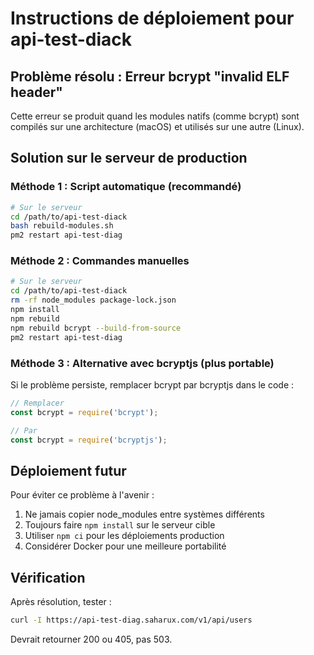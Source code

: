# Instructions de déploiement pour api-test-diack

## Problème résolu : Erreur bcrypt "invalid ELF header"

Cette erreur se produit quand les modules natifs (comme bcrypt) sont compilés sur une architecture (macOS) et utilisés sur une autre (Linux).

## Solution sur le serveur de production

### Méthode 1 : Script automatique (recommandé)
```bash
# Sur le serveur
cd /path/to/api-test-diack
bash rebuild-modules.sh
pm2 restart api-test-diag
```

### Méthode 2 : Commandes manuelles
```bash
# Sur le serveur
cd /path/to/api-test-diack
rm -rf node_modules package-lock.json
npm install
npm rebuild
npm rebuild bcrypt --build-from-source
pm2 restart api-test-diag
```

### Méthode 3 : Alternative avec bcryptjs (plus portable)
Si le problème persiste, remplacer bcrypt par bcryptjs dans le code :

```javascript
// Remplacer
const bcrypt = require('bcrypt');

// Par
const bcrypt = require('bcryptjs');
```

## Déploiement futur

Pour éviter ce problème à l'avenir :
1. Ne jamais copier node_modules entre systèmes différents
2. Toujours faire `npm install` sur le serveur cible
3. Utiliser `npm ci` pour les déploiements production
4. Considérer Docker pour une meilleure portabilité

## Vérification

Après résolution, tester :
```bash
curl -I https://api-test-diag.saharux.com/v1/api/users
```

Devrait retourner 200 ou 405, pas 503.